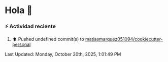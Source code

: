 # Hola 👋 

### :zap: Actividad reciente

<!--RECENT_ACTIVITY:start-->
1. ⬆️ Pushed undefined commit(s) to [matiasmarquez051094/cookiecutter-personal](https://github.com/matiasmarquez051094/cookiecutter-personal)<br>
<!--RECENT_ACTIVITY:end-->


<!--RECENT_ACTIVITY:last_update-->
Last Updated: Monday, October 20th, 2025, 1:01:49 PM
<!--RECENT_ACTIVITY:last_update_end-->
